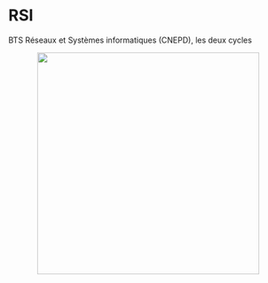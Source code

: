 # RSI
BTS Réseaux et Systèmes informatiques (CNEPD), les deux cycles

<div id="header" align="center">
  <img src="https://substackcdn.com/image/fetch/f_auto,q_auto:good,fl_progressive:steep/https%3A%2F%2Fbucketeer-e05bbc84-baa3-437e-9518-adb32be77984.s3.amazonaws.com%2Fpublic%2Fimages%2Fa5aba429-782b-40f5-a681-10bf98302a59_800x450.gif" width="400"/>
</div>
